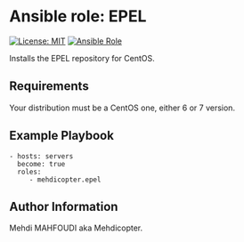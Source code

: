 # Ansible role: EPEL
[![License: MIT](https://img.shields.io/badge/License-MIT-yellow.svg)](https://opensource.org/licenses/MIT)
[![Ansible Role](https://img.shields.io/ansible/role/42479)](https://galaxy.ansible.com/mehdicopter/epel)

Installs the EPEL repository for CentOS.

## Requirements
Your distribution must be a CentOS one, either 6 or 7 version.

## Example Playbook
    - hosts: servers
      become: true
      roles:
         - mehdicopter.epel

## Author Information
Mehdi MAHFOUDI aka Mehdicopter.
